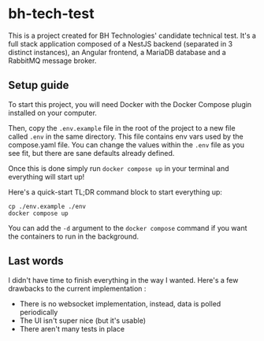 # bh-tech-test

This is a project created for BH Technologies' candidate technical test.
It's a full stack application composed of a NestJS backend (separated in 3 distinct instances), an Angular frontend,
a MariaDB database and a RabbitMQ message broker.

## Setup guide

To start this project, you will need Docker with the Docker Compose plugin
installed on your computer.

Then, copy the `.env.example` file in the root of the project
to a new file called `.env` in the same directory. This file contains env vars used by
the compose.yaml file. You can change the values within the `.env` file as you see fit,
but there are sane defaults already defined.

Once this is done simply run `docker compose up` in your terminal and everything will
start up!

Here's a quick-start TL;DR command block to start everything up:
```
cp ./env.example ./env
docker compose up
```
You can add the `-d` argument to the `docker compose` command if you want the
containers to run in the background.

## Last words

I didn't have time to finish everything in the way I wanted. Here's a few drawbacks to the current implementation :
- There is no websocket implementation, instead, data is polled periodically
- The UI isn't super nice (but it's usable)
- There aren't many tests in place
